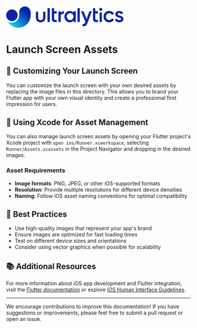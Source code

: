 <a href="https://www.ultralytics.com/"><img src="https://raw.githubusercontent.com/ultralytics/assets/main/logo/Ultralytics_Logotype_Original.svg" width="320" alt="Ultralytics logo"></a>

# Launch Screen Assets

## 🎨 Customizing Your Launch Screen

You can customize the launch screen with your own desired assets by replacing the image files in this directory. This allows you to brand your Flutter app with your own visual identity and create a professional first impression for users.

## 📱 Using Xcode for Asset Management

You can also manage launch screen assets by opening your Flutter project's Xcode project with `open ios/Runner.xcworkspace`, selecting `Runner/Assets.xcassets` in the Project Navigator and dropping in the desired images.

### Asset Requirements

- **Image formats**: PNG, JPEG, or other iOS-supported formats
- **Resolution**: Provide multiple resolutions for different device densities
- **Naming**: Follow iOS asset naming conventions for optimal compatibility

## 🚀 Best Practices

- Use high-quality images that represent your app's brand
- Ensure images are optimized for fast loading times
- Test on different device sizes and orientations
- Consider using vector graphics when possible for scalability

## 📚 Additional Resources

For more information about iOS app development and Flutter integration, visit the [Flutter documentation](https://docs.flutter.dev) or explore [iOS Human Interface Guidelines](https://developer.apple.com/design/human-interface-guidelines/designing-for-ios).

---

We encourage contributions to improve this documentation! If you have suggestions or improvements, please feel free to submit a pull request or open an issue.
